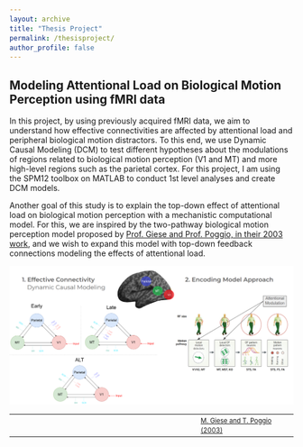```yaml
---
layout: archive
title: "Thesis Project"
permalink: /thesisproject/
author_profile: false
---
```


## Modeling Attentional Load on Biological Motion Perception using fMRI data

In this project, by using previously acquired fMRI data, we aim to understand how effective connectivities are affected by attentional load and peripheral biological motion distractors. To this end, we use Dynamic Causal Modeling (DCM) to test different hypotheses about the modulations of regions related to biological motion perception (V1 and MT) and more high-level regions such as the parietal cortex. For this project, I am using the SPM12 toolbox on MATLAB to conduct 1st level analyses and create DCM models.

Another goal of this study is to explain the top-down effect of attentional load on biological motion perception with a mechanistic computational model. For this, we are inspired by the two-pathway biological motion perception model proposed by [Prof. Giese and Prof. Poggio, in their 2003 work](https://www.nature.com/articles/nrn1057), and we wish to expand this model with top-down feedback connections modeling the effects of attentional load.


<img src="/images/thesis_project.PNG" alt="thesis_project.png"/>
<table style="border-collapse: collapse; border: none;">
  <tr style="border: none;">
    <td style="border: none;" width="700"></td>
    <td style="border: none;" width="300">
      <a href="https://www.nature.com/articles/nrn1057">
      <font style="font-size: 1.2vw;" >M. Giese and T. Poggio (2003)</font></a>
    </td>
  </tr>
</table>
